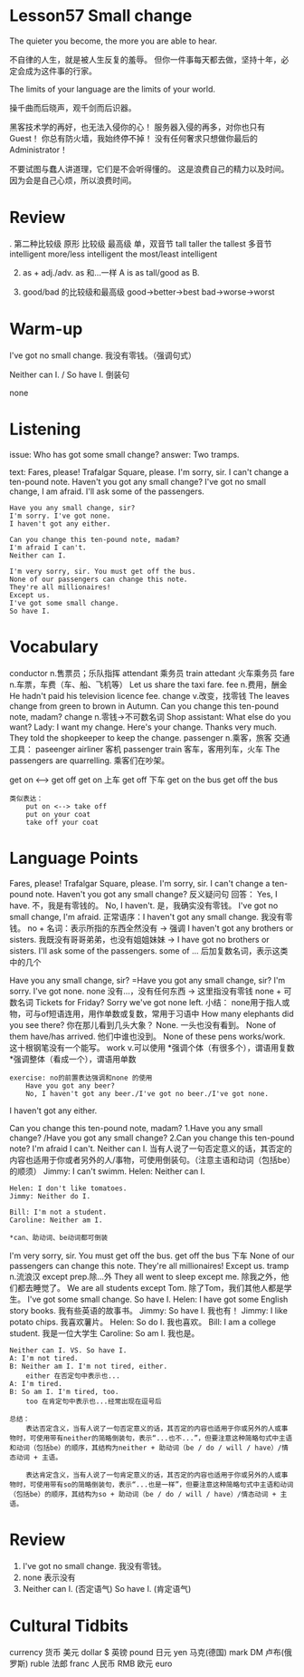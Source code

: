 # Lesson57 Small change

The quieter you become, the more you are able to hear.

不自律的人生，就是被人生反复的羞辱。
但你一件事每天都去做，坚持十年，必定会成为这件事的行家。

The limits of your language are the limits of your world.

操千曲而后晓声，观千剑而后识器。

黑客技术学的再好，也无法入侵你的心！
服务器入侵的再多，对你也只有Guest！
你总有防火墙，我始终停不掉！
没有任何奢求只想做你最后的Administrator！

不要试图与蠢人讲道理，它们是不会听得懂的。
这是浪费自己的精力以及时间。
因为会是自己心烦，所以浪费时间。

# Review

. 第二种比较级
        原形            比较级                  最高级
单，双音节   tall            taller                  the tallest
多音节       intelligent     more/less intelligent   the most/least intelligent

2. as + adj./adv. as 和...一样
    A is as tall/good as B.

3. good/bad 的比较级和最高级
    good->better->best
    bad->worse->worst

# Warm-up

I've got no small change. 我没有零钱。（强调句式）

Neither can I. / So have I. 
倒装句

none

# Listening

issue:
    Who has got some small change?
answer:
    Two tramps.

text:
    Fares, please!
    Trafalgar Square, please.
    I'm sorry, sir. I can't change a ten-pound note.
    Haven't you got any small change?
    I've got no small change, I am afraid.
    I'll ask some of the passengers.

    Have you any small change, sir?
    I'm sorry. I've got none.
    I haven't got any either.

    Can you change this ten-pound note, madam?
    I'm afraid I can't.
    Neither can I.

    I'm very sorry, sir. You must get off the bus.
    None of our passengers can change this note.
    They're all millionaires!
    Except us.
    I've got some small change.
    So have I.

# Vocabulary

conductor n.售票员；乐队指挥
    attendant 乘务员
    train attedant 火车乘务员
fare n.车票，车费（车、船、飞机等）
    Let us share the taxi fare.
fee n.费用，酬金
    He hadn't paid his television licence fee.
change v.改变，找零钱
    The leaves change from green to brown in Autumn.
    Can you change this ten-pound note, madam?
    change n.零钱->不可数名词
    Shop assistant: What else do you want?
    Lady: I want my change.
    Here's your change.
    Thanks very much.
    They told the shopkeeper to keep the change.
passenger n.乘客，旅客
    交通工具：
        paseenger airliner 客机
        passenger train 客车，客用列车，火车
        The passengers are quarrelling. 乘客们在吵架。

get on <--> get off
    get on 上车
    get off 下车
    get on the bus
    get off the bus

    类似表达：
        put on <--> take off
        put on your coat
        take off your coat

# Language Points

Fares, please!
Trafalgar Square, please.
I'm sorry, sir. I can't change a ten-pound note.
Haven't you got any small change?
    反义疑问句
    回答：
        Yes, I have. 不，我是有零钱的。
        No, I haven't. 是，我确实没有零钱。
I've got no small change, I'm afraid.
    正常语序：I haven't got any small change. 我没有零钱。
    no + 名词：表示所指的东西全然没有 -> 强调
    I haven't got any brothers or sisters. 我既没有哥哥弟弟，也没有姐姐妹妹
    -> I have got no brothers or sisters.
I'll ask some of the passengers.
    some of ... 后加复数名词，表示这类中的几个

Have you any small change, sir?
    =Have you got any small change, sir?
I'm sorry. I've got none.
    none 没有...，没有任何东西
    -> 这里指没有零钱
    none + 可数名词
    Tickets for Friday?
    Sorry we've got none left.
    小结：
    none用于指人或物，可与of短语连用，用作单数或复数，常用于习语中
        How many elephants did you see there? 你在那儿看到几头大象？
        None. 一头也没有看到。
        None of them have/has arrived. 他们中谁也没到。
        None of these pens works/work. 这十根钢笔没有一个能写。
            work v.可以使用
    *强调个体（有很多个），谓语用复数
    *强调整体（看成一个），谓语用单数

    exercise: no的前置表达强调和none 的使用
        Have you got any beer?
        No, I haven't got any beer./I've got no beer./I've got none. 
I haven't got any either.

Can you change this ten-pound note, madam?
    1.Have you any small change?
    /Have you got any small change?
    2.Can you change this ten-pound note?
I'm afraid I can't.
Neither can I.
    当有人说了一句否定意义的话，其否定的内容也适用于你或者另外的人/事物，可使用倒装句。（注意主语和动词（包括be）的顺须）
    Jimmy: I can't swimm.
    Helen: Neither can I.

    Helen: I don't like tomatoes.
    Jimmy: Neither do I.

    Bill: I'm not a student.
    Caroline: Neither am I.

    *can、助动词、be动词都可倒装

I'm very sorry, sir. You must get off the bus.
    get off the bus 下车
None of our passengers can change this note.
They're all millionaires!
Except us.
    tramp n.流浪汉
    except prep.除...外
    They all went to sleep except me. 除我之外，他们都去睡觉了。
    We are all students except Tom. 除了Tom，我们其他人都是学生。
I've got some small change.
So have I.
    Helen: I have got some English story books. 我有些英语的故事书。
    Jimmy: So have I. 我也有！
    Jimmy: I like potato chips. 我喜欢薯片。
    Helen: So do I. 我也喜欢。
    Bill: I am a college student. 我是一位大学生
    Caroline: So am I. 我也是。

    Neither can I. VS. So have I.
    A: I'm not tired.
    B: Neither am I. I'm not tired, either.
        either 在否定句中表示也...
    A: I'm tired. 
    B: So am I. I'm tired, too.
        too 在肯定句中表示也...经常出现在逗号后

    总结：
        表达否定含义，当有人说了一句否定意义的话，其否定的内容也适用于你或另外的人或事物时，可使用带有neither的简略倒装句，表示“...也不...”，但要注意这种简略句式中主语和动词（包括be）的顺序，其结构为neither + 助动词（be / do / will / have）/情态动词 + 主语。

        表达肯定含义，当有人说了一句肯定意义的话，其否定的内容也适用于你或另外的人或事物时，可使用带有so的简略倒装句，表示“...也是一样”，但要注意这种简略句式中主语和动词（包括be）的顺序，其结构为so + 助动词（be / do / will / have）/情态动词 + 主语。

# Review

1. I've got no small change. 我没有零钱。
2. none 表示没有
3. Neither can I. (否定语气)
    So have I. (肯定语气)

# Cultural Tidbits

currency 货币
美元 dollar $
英镑 pound
日元 yen
马克(德国) mark DM
卢布(俄罗斯) ruble
法郎 franc
人民币 RMB 
欧元 euro